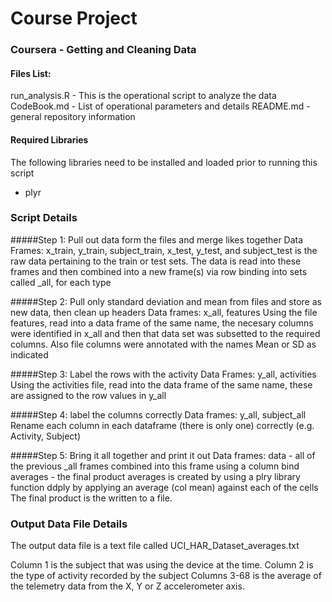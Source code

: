 # Course Project 
### Coursera - Getting and Cleaning Data

#### Files List:
run_analysis.R - This is the operational script to analyze the data
CodeBook.md - List of operational parameters and details
README.md - general repository information

#### Required Libraries
The following libraries need to be installed and loaded prior to running this script
* plyr

### Script Details
#####Step 1: Pull out data form the files and merge likes together
Data Frames: x_train, y_train, subject_train, x_test, y_test, and subject_test is the raw data pertaining to the train or test sets.
The data is read into these frames and then combined into a new frame(s) via row binding into sets called _all, for each type

#####Step 2: Pull only standard deviation and mean from files and store as new data, then clean up headers
Data frames: x_all, features
Using the file features, read into a data frame of the same name, the necesary columns were identified in x_all and then that data set was 
subsetted to the required columns. Also file columns were annotated with the names Mean or SD as indicated 

#####Step 3: Label the rows with the activity
Data Frames: y_all, activities
Using the activities file, read into the data frame of the same name, these are assigned to the row values in y_all

#####Step 4: label the columns correctly
Data frames: y_all, subject_all
Rename each column in each dataframe (there is only one) correctly (e.g. Activity, Subject)

#####Step 5: Bring it all together and print it out
Data frames: data - all of the previous _all frames combined into this frame using a column bind
             averages - the final product
averages is created by using a plry library function ddply by applying an average (col mean) against each of the cells
The final product is the written to a file.

### Output Data File Details
The output data file is a text file called UCI_HAR_Dataset_averages.txt

Column 1 is the subject that was using the device at the time.
Column 2 is the type of activity recorded by the subject
Columns 3-68 is the average of the telemetry data from the X, Y or Z accelerometer axis.

 

